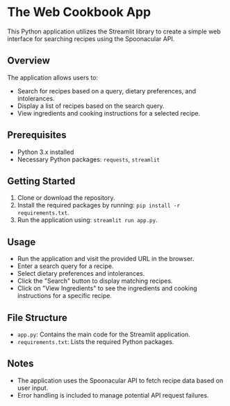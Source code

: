 # The Web Cookbook App

This Python application utilizes the Streamlit library to create a simple web interface for searching recipes using the Spoonacular API.

## Overview

The application allows users to:

- Search for recipes based on a query, dietary preferences, and intolerances.
- Display a list of recipes based on the search query.
- View ingredients and cooking instructions for a selected recipe.

## Prerequisites

- Python 3.x installed
- Necessary Python packages: `requests`, `streamlit`

## Getting Started

1. Clone or download the repository.
2. Install the required packages by running: `pip install -r requirements.txt`.
3. Run the application using: `streamlit run app.py`.

## Usage

- Run the application and visit the provided URL in the browser.
- Enter a search query for a recipe.
- Select dietary preferences and intolerances.
- Click the "Search" button to display matching recipes.
- Click on "View Ingredients" to see the ingredients and cooking instructions for a specific recipe.

## File Structure

- `app.py`: Contains the main code for the Streamlit application.
- `requirements.txt`: Lists the required Python packages.

## Notes

- The application uses the Spoonacular API to fetch recipe data based on user input.
- Error handling is included to manage potential API request failures.
